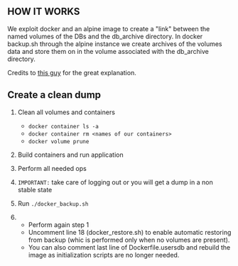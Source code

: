 ## HOW IT WORKS

We exploit docker and an alpine image to create a "link" between the named volumes of the DBs
and the db_archive directory. In docker backup.sh through the alpine instance we create archives 
of the volumes data and store them on in the volume associated with the db_archive directory. 

Credits to [this guy](https://stackoverflow.com/questions/38298645/how-should-i-backup-restore-docker-named-volumes) for the great explanation.


## Create a clean dump
1.  Clean all volumes and containers 
    - `docker container ls -a`
    - `docker container rm <names of our containers>`
    - `docker volume prune`

2. Build containers and run application
3. Perform all needed ops 
4. `IMPORTANT:` take care of logging out or you will get a dump in a non stable state
5. Run `./docker_backup.sh`
6.  - Perform again step 1
    - Uncomment line 18 (docker_restore.sh) to enable automatic restoring from
    backup (whic is performed only when no volumes are present). 
    - You can also comment last line of
    Dockerfile.usersdb and rebuild the image as initialization scripts are no longer needed.
